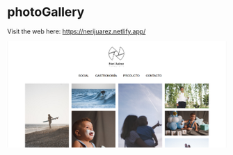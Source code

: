 # photoGallery



Visit the web here: https://nerijuarez.netlify.app/

![Imagen del index](index.PNG)



